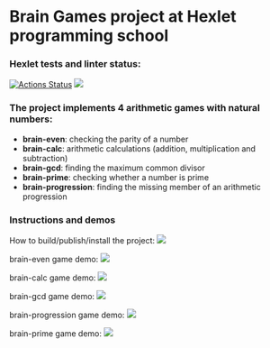# Brain Games project at Hexlet programming school

### Hexlet tests and linter status:
[![Actions Status](https://github.com/ybny0nsr/python-project-49/actions/workflows/hexlet-check.yml/badge.svg)](https://github.com/ybny0nsr/python-project-49/actions)
<a href="https://codeclimate.com/github/ybny0nsr/python-project-49/maintainability"><img src="https://api.codeclimate.com/v1/badges/8387bd64d55abd7330a7/maintainability" /></a>

### The project implements 4 arithmetic games with natural numbers:
- __brain-even__: checking the parity of a number
- __brain-calc__: arithmetic calculations (addition, multiplication and subtraction)
- __brain-gcd__: finding the maximum common divisor
- __brain-prime__: checking whether a number is prime
- __brain-progression__: finding the missing member of an arithmetic progression

### Instructions and demos
How to build/publish/install the project:
<a href="https://asciinema.org/a/673546" target="_blank"><img src="https://asciinema.org/a/673546.svg" /></a>

brain-even game demo:
<a href="https://asciinema.org/a/674245" target="_blank"><img src="https://asciinema.org/a/674245.svg" /></a>

brain-calc game demo:
<a href="https://asciinema.org/a/674246" target="_blank"><img src="https://asciinema.org/a/674246.svg" /></a>

brain-gcd game demo:
<a href="https://asciinema.org/a/674247" target="_blank"><img src="https://asciinema.org/a/674247.svg" /></a>

brain-progression game demo:
<a href="https://asciinema.org/a/674486" target="_blank"><img src="https://asciinema.org/a/674486.svg" /></a>

brain-prime game demo:
<a href="https://asciinema.org/a/674297" target="_blank"><img src="https://asciinema.org/a/674297.svg" /></a>
